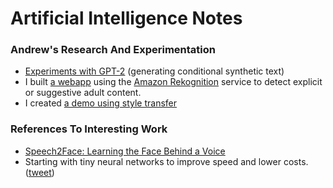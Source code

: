 # Artificial Intelligence Notes

### Andrew's Research And Experimentation

- [Experiments with GPT-2](/GPT-2/overview.md) (generating conditional synthetic text)
- I built [a webapp](https://apps.golightlyplus.com/appropriate-photos/) using the [Amazon Rekognition](https://aws.amazon.com/rekognition/) service to detect explicit or suggestive adult content.
- I created [a demo using style transfer](https://apps.golightlyplus.com/style-transfer/)

### References To Interesting Work

- [Speech2Face: Learning the Face Behind a Voice](https://speech2face.github.io/)
- Starting with tiny neural networks to improve speed and lower costs. ([tweet](https://twitter.com/AndrewGolightly/status/1135897958858334208))
